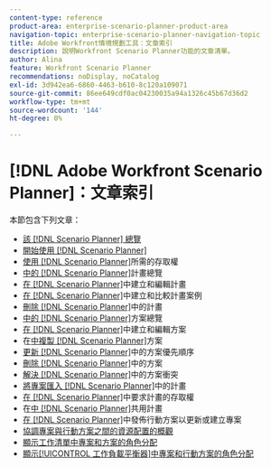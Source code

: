 ```yaml
---
content-type: reference
product-area: enterprise-scenario-planner-product-area
navigation-topic: enterprise-scenario-planner-navigation-topic
title: Adobe Workfront情境規劃工具：文章索引
description: 說明Workfront Scenario Planner功能的文章清單。
author: Alina
feature: Workfront Scenario Planner
recommendations: noDisplay, noCatalog
exl-id: 3d942ea6-6860-4463-b610-8c120a109071
source-git-commit: 86ee649cdf0ac04230035a94a1326c45b67d36d2
workflow-type: tm+mt
source-wordcount: '144'
ht-degree: 0%

---
```


# [!DNL Adobe Workfront Scenario Planner]：文章索引

本節包含下列文章：

* [該 [!DNL Scenario Planner] 總覽](../scenario-planner/scenario-planner-overview.md)
* [開始使用 [!DNL Scenario Planner]](../scenario-planner/get-started-with-scenario-planning.md)
* [使用 [!DNL Scenario Planner]](../scenario-planner/access-needed-to-use-sp.md)所需的存取權
* [中的 [!DNL Scenario Planner]](../scenario-planner/plans-overview.md)計畫總覽
* [在 [!DNL Scenario Planner]](../scenario-planner/create-and-edit-plans.md)中建立和編輯計畫
* [在 [!DNL Scenario Planner]](../scenario-planner/create-and-compare-scenarios-for-a-plan.md)中建立和比較計畫案例
* [刪除 [!DNL Scenario Planner]](../scenario-planner/delete-plans.md)中的計畫
* [中的 [!DNL Scenario Planner]](../scenario-planner/initiatives-overview.md)方案總覽
* [在 [!DNL Scenario Planner]](../scenario-planner/create-and-edit-initiatives.md)中建立和編輯方案
* 在[中複製 [!DNL Scenario Planner]](../scenario-planner/copy-initiatives.md)方案
* [更新 [!DNL Scenario Planner]](../scenario-planner/prioritize-initiatives.md)中的方案優先順序
* [刪除 [!DNL Scenario Planner]](../scenario-planner/delete-initiatives.md)中的方案
* [解決 [!DNL Scenario Planner]](../scenario-planner/resolve-conflicts-in-sp.md)中的方案衝突
* [將專案匯入 [!DNL Scenario Planner]](../scenario-planner/import-projects-to-plans.md)中的計畫
* [在 [!DNL Scenario Planner]](../scenario-planner/request-access-to-plan.md)中要求計畫的存取權
* 在[中 [!DNL Scenario Planner]](../scenario-planner/share-a-plan.md)共用計畫
* [在 [!DNL Scenario Planner]](../scenario-planner/publish-scenarios-update-projects.md)中發佈行動方案以更新或建立專案
* [協調專案與行動方案之間的資源配置的概觀](../scenario-planner/overview-reconcile-allocations-between-projects-initiatives.md)
* [顯示工作清單中專案和方案的角色分配](../scenario-planner/show-role-allocation-task-list-nwe.md)
* [顯示[!UICONTROL 工作負載平衡器]中專案和行動方案的角色分配](../scenario-planner/show-role-allocation-workload-balancer.md)

 
